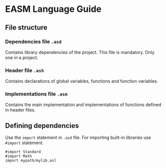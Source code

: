 # EASM Language Guide


## File structure

### Dependencies file `.asd`  
Contains library dependencies of the project. This file is mandatory. Only one in a project.


### Header file `.ash`
Contains declarations of global variables, functions and function variables.


### Implementations file `.asm`
Contains the main implementation and implementations of functions defined in header files.


## Defining dependencies
Use the `import` statement in `.asd` file. For importing built-in libraries use `#import` statement.
```
#import Standard
#import Math
import mypath/mylib.asl
```

